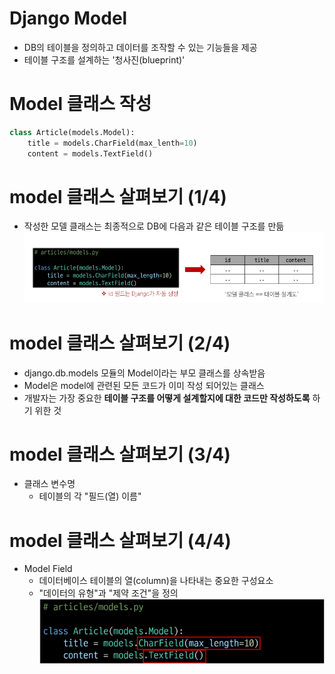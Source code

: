 # Django Model
- DB의 테이블을 정의하고 데이터를 조작할 수 있는 기능들을 제공
- 테이블 구조를 설계하는 '청사진(blueprint)'
# Model 클래스 작성
```python
class Article(models.Model):
    title = models.CharField(max_lenth=10)
    content = models.TextField()
```
# model 클래스 살펴보기 (1/4)
- 작성한 모델 클래스는 최종적으로 DB에 다음과 같은 테이블 구조를 만듦
![alt text](image-5.png)
# model 클래스 살펴보기 (2/4)
- django.db.models 모듈의 Model이라는 부모 클래스를 상속받음
- Model은 model에 관련된 모든 코드가 이미 작성 되어있는 클래스
- 개발자는 가장 중요한 **테이블 구조를 어떻게 설계할지에 대한 코드만 작성하도록** 하기 위한 것
# model 클래스 살펴보기 (3/4)
- 클래스 변수명
    - 테이블의 각 "필드(열) 이름"
# model 클래스 살펴보기 (4/4)
- Model Field
    - 데이터베이스 테이블의 열(column)을 나타내는 중요한 구성요소
    - "데이터의 유형"과 "제약 조건"을 정의
![alt text](image-6.png)
